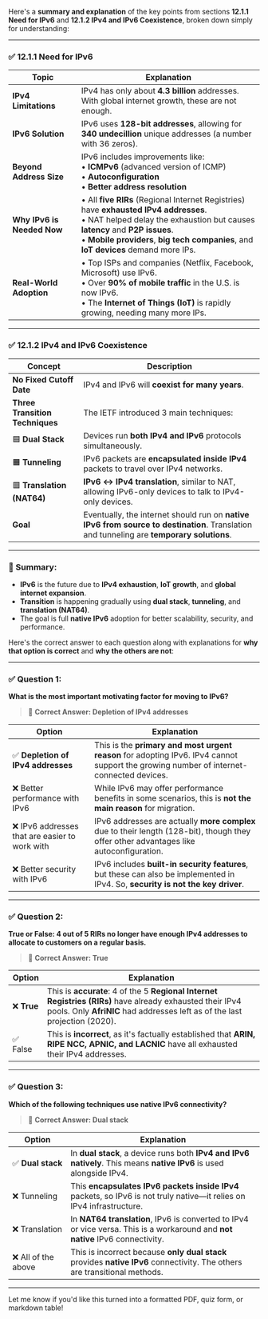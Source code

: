Here's a **summary and explanation** of the key points from sections **12.1.1 Need for IPv6** and **12.1.2 IPv4 and IPv6 Coexistence**, broken down simply for understanding:

---

### ✅ **12.1.1 Need for IPv6**

| **Topic**                  | **Explanation**                                                                                                                                                                                                                                                 |
| -------------------------- | --------------------------------------------------------------------------------------------------------------------------------------------------------------------------------------------------------------------------------------------------------------- |
| **IPv4 Limitations**       | IPv4 has only about **4.3 billion** addresses. With global internet growth, these are not enough.                                                                                                                                                               |
| **IPv6 Solution**          | IPv6 uses **128-bit addresses**, allowing for **340 undecillion** unique addresses (a number with 36 zeros).                                                                                                                                                    |
| **Beyond Address Size**    | IPv6 includes improvements like: <br>• **ICMPv6** (advanced version of ICMP) <br>• **Autoconfiguration** <br>• **Better address resolution**                                                                                                                    |
| **Why IPv6 is Needed Now** | • All **five RIRs** (Regional Internet Registries) have **exhausted IPv4 addresses**. <br>• NAT helped delay the exhaustion but causes **latency** and **P2P issues**. <br>• **Mobile providers**, **big tech companies**, and **IoT devices** demand more IPs. |
| **Real-World Adoption**    | • Top ISPs and companies (Netflix, Facebook, Microsoft) use IPv6. <br>• Over **90% of mobile traffic** in the U.S. is now IPv6. <br>• The **Internet of Things (IoT)** is rapidly growing, needing many more IPs.                                               |

---

### ✅ **12.1.2 IPv4 and IPv6 Coexistence**

| **Concept**                     | **Description**                                                                                                                           |
| ------------------------------- | ----------------------------------------------------------------------------------------------------------------------------------------- |
| **No Fixed Cutoff Date**        | IPv4 and IPv6 will **coexist for many years**.                                                                                            |
| **Three Transition Techniques** | The IETF introduced 3 main techniques:                                                                                                    |
| 🟦 **Dual Stack**               | Devices run **both IPv4 and IPv6** protocols simultaneously.                                                                              |
| 🟧 **Tunneling**                | IPv6 packets are **encapsulated inside IPv4** packets to travel over IPv4 networks.                                                       |
| 🟥 **Translation (NAT64)**      | **IPv6 ↔ IPv4 translation**, similar to NAT, allowing IPv6-only devices to talk to IPv4-only devices.                                     |
| **Goal**                        | Eventually, the internet should run on **native IPv6 from source to destination**. Translation and tunneling are **temporary solutions**. |

---

### 🔑 Summary:

* **IPv6** is the future due to **IPv4 exhaustion**, **IoT growth**, and **global internet expansion**.
* **Transition** is happening gradually using **dual stack**, **tunneling**, and **translation (NAT64)**.
* The goal is full **native IPv6** adoption for better scalability, security, and performance.

Here's the correct answer to each question along with explanations for **why that option is correct** and **why the others are not**:

---

### ✅ **Question 1:**

**What is the most important motivating factor for moving to IPv6?**

> 🔘 **Correct Answer: Depletion of IPv4 addresses**

| **Option**                                    | **Explanation**                                                                                                                         |
| --------------------------------------------- | --------------------------------------------------------------------------------------------------------------------------------------- |
| ✅ **Depletion of IPv4 addresses**             | This is the **primary and most urgent reason** for adopting IPv6. IPv4 cannot support the growing number of internet-connected devices. |
| ❌ Better performance with IPv6                | While IPv6 may offer performance benefits in some scenarios, this is **not the main reason** for migration.                             |
| ❌ IPv6 addresses that are easier to work with | IPv6 addresses are actually **more complex** due to their length (128-bit), though they offer other advantages like autoconfiguration.  |
| ❌ Better security with IPv6                   | IPv6 includes **built-in security features**, but these can also be implemented in IPv4. So, **security is not the key driver**.        |

---

### ✅ **Question 2:**

**True or False: 4 out of 5 RIRs no longer have enough IPv4 addresses to allocate to customers on a regular basis.**

> 🔘 **Correct Answer: True**

| **Option** | **Explanation**                                                                                                                                                                         |
| ---------- | --------------------------------------------------------------------------------------------------------------------------------------------------------------------------------------- |
|  ❌ **True** | This is **accurate**: 4 of the 5 **Regional Internet Registries (RIRs)** have already exhausted their IPv4 pools. Only **AfriNIC** had addresses left as of the last projection (2020). |
| ✅ False    | This is **incorrect**, as it's factually established that **ARIN, RIPE NCC, APNIC, and LACNIC** have all exhausted their IPv4 addresses.                                                |

---

### ✅ **Question 3:**

**Which of the following techniques use native IPv6 connectivity?**

> 🔘 **Correct Answer: Dual stack**

| **Option**         | **Explanation**                                                                                                               |
| ------------------ | ----------------------------------------------------------------------------------------------------------------------------- |
| ✅ **Dual stack**   | In **dual stack**, a device runs both **IPv4 and IPv6 natively**. This means **native IPv6** is used alongside IPv4.          |
| ❌ Tunneling        | This **encapsulates IPv6 packets inside IPv4** packets, so IPv6 is not truly native—it relies on IPv4 infrastructure.         |
| ❌ Translation      | In **NAT64 translation**, IPv6 is converted to IPv4 or vice versa. This is a workaround and **not native** IPv6 connectivity. |
| ❌ All of the above | This is incorrect because **only dual stack** provides **native IPv6** connectivity. The others are transitional methods.     |

---

Let me know if you'd like this turned into a formatted PDF, quiz form, or markdown table!
